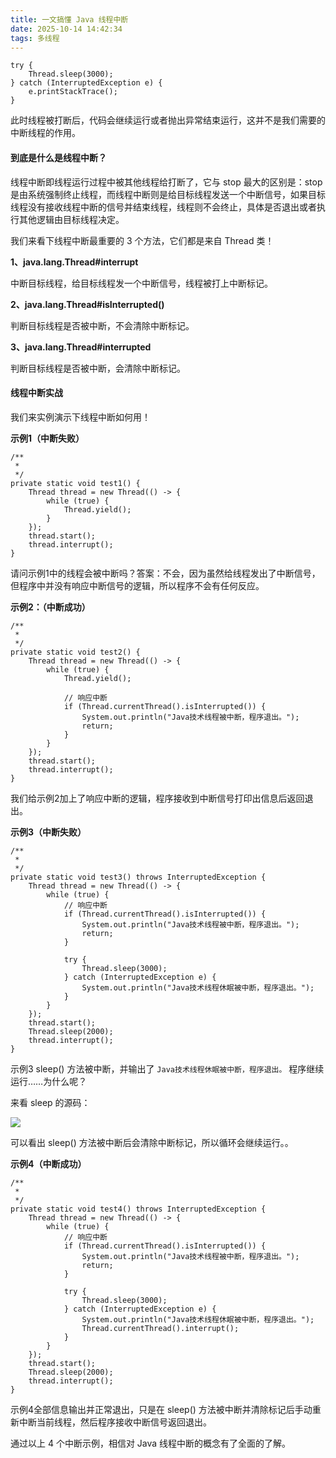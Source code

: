 ```yaml
---
title: 一文搞懂 Java 线程中断
date: 2025-10-14 14:42:34
tags: 多线程
---
```


```
try {
	Thread.sleep(3000);
} catch (InterruptedException e) {
	e.printStackTrace();
}
```

此时线程被打断后，代码会继续运行或者抛出异常结束运行，这并不是我们需要的中断线程的作用。

#### 到底是什么是线程中断？

线程中断即线程运行过程中被其他线程给打断了，它与 stop 最大的区别是：stop 是由系统强制终止线程，而线程中断则是给目标线程发送一个中断信号，如果目标线程没有接收线程中断的信号并结束线程，线程则不会终止，具体是否退出或者执行其他逻辑由目标线程决定。

我们来看下线程中断最重要的 3 个方法，它们都是来自 Thread 类！

**1、java.lang.Thread#interrupt**

中断目标线程，给目标线程发一个中断信号，线程被打上中断标记。

**2、java.lang.Thread#isInterrupted()**

判断目标线程是否被中断，不会清除中断标记。

**3、java.lang.Thread#interrupted**

判断目标线程是否被中断，会清除中断标记。

#### 线程中断实战

我们来实例演示下线程中断如何用！

**示例1（中断失败）**

```
/**
 * 
 */
private static void test1() {
	Thread thread = new Thread(() -> {
		while (true) {
			Thread.yield();
		}
	});
	thread.start();
	thread.interrupt();
}
```

请问示例1中的线程会被中断吗？答案：不会，因为虽然给线程发出了中断信号，但程序中并没有响应中断信号的逻辑，所以程序不会有任何反应。

**示例2：（中断成功）**

```
/**
 * 
 */
private static void test2() {
	Thread thread = new Thread(() -> {
		while (true) {
			Thread.yield();

			// 响应中断
			if (Thread.currentThread().isInterrupted()) {
				System.out.println("Java技术线程被中断，程序退出。");
				return;
			}
		}
	});
	thread.start();
	thread.interrupt();
}
```

我们给示例2加上了响应中断的逻辑，程序接收到中断信号打印出信息后返回退出。

**示例3（中断失败）**

```
/**
 * 
 */
private static void test3() throws InterruptedException {
	Thread thread = new Thread(() -> {
		while (true) {
			// 响应中断
			if (Thread.currentThread().isInterrupted()) {
				System.out.println("Java技术线程被中断，程序退出。");
				return;
			}

			try {
				Thread.sleep(3000);
			} catch (InterruptedException e) {
				System.out.println("Java技术线程休眠被中断，程序退出。");
			}
		}
	});
	thread.start();
	Thread.sleep(2000);
	thread.interrupt();
}
```

示例3 sleep() 方法被中断，并输出了 `Java技术线程休眠被中断，程序退出。` 程序继续运行……为什么呢？

来看 sleep 的源码：

![](http://img.javastack.cn/18-6-1/1779530.jpg)

可以看出 sleep() 方法被中断后会清除中断标记，所以循环会继续运行。。

**示例4（中断成功）**

```
/**
 * 
 */
private static void test4() throws InterruptedException {
	Thread thread = new Thread(() -> {
		while (true) {
			// 响应中断
			if (Thread.currentThread().isInterrupted()) {
				System.out.println("Java技术线程被中断，程序退出。");
				return;
			}

			try {
				Thread.sleep(3000);
			} catch (InterruptedException e) {
				System.out.println("Java技术线程休眠被中断，程序退出。");
				Thread.currentThread().interrupt();
			}
		}
	});
	thread.start();
	Thread.sleep(2000);
	thread.interrupt();
}
```

示例4全部信息输出并正常退出，只是在 sleep() 方法被中断并清除标记后手动重新中断当前线程，然后程序接收中断信号返回退出。

通过以上 4 个中断示例，相信对 Java 线程中断的概念有了全面的了解。


